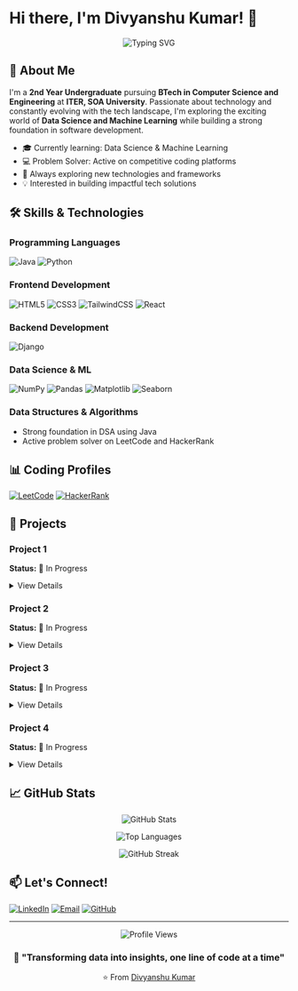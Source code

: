 # Hi there, I'm Divyanshu Kumar! 👋

<div align="center">
  
  ![Typing SVG](https://readme-typing-svg.herokuapp.com?font=Fira+Code&pause=1000&color=2E9EF7&center=true&vCenter=true&width=435&lines=Aspiring+Data+Scientist;2nd+Year+BTech+CSE+Student;Passionate+about+Tech+%26+Innovation)
  
</div>

## 🚀 About Me

I'm a **2nd Year Undergraduate** pursuing **BTech in Computer Science and Engineering** at **ITER, SOA University**. Passionate about technology and constantly evolving with the tech landscape, I'm exploring the exciting world of **Data Science and Machine Learning** while building a strong foundation in software development.

- 🎓 Currently learning: Data Science & Machine Learning
- 💻 Problem Solver: Active on competitive coding platforms
- 🌱 Always exploring new technologies and frameworks
- 💡 Interested in building impactful tech solutions

## 🛠️ Skills & Technologies

### Programming Languages
![Java](https://img.shields.io/badge/Java-%23ED8B00.svg?style=for-the-badge&logo=java&logoColor=white)
![Python](https://img.shields.io/badge/Python-3670A0?style=for-the-badge&logo=python&logoColor=ffdd54)

### Frontend Development
![HTML5](https://img.shields.io/badge/HTML5-%23E34F26.svg?style=for-the-badge&logo=html5&logoColor=white)
![CSS3](https://img.shields.io/badge/CSS3-%231572B6.svg?style=for-the-badge&logo=css3&logoColor=white)
![TailwindCSS](https://img.shields.io/badge/Tailwind_CSS-%2338B2AC.svg?style=for-the-badge&logo=tailwind-css&logoColor=white)
![React](https://img.shields.io/badge/React-%2320232a.svg?style=for-the-badge&logo=react&logoColor=%2361DAFB)

### Backend Development
![Django](https://img.shields.io/badge/Django-%23092E20.svg?style=for-the-badge&logo=django&logoColor=white)

### Data Science & ML
![NumPy](https://img.shields.io/badge/Numpy-%23013243.svg?style=for-the-badge&logo=numpy&logoColor=white)
![Pandas](https://img.shields.io/badge/Pandas-%23150458.svg?style=for-the-badge&logo=pandas&logoColor=white)
![Matplotlib](https://img.shields.io/badge/Matplotlib-%23ffffff.svg?style=for-the-badge&logo=Matplotlib&logoColor=black)
![Seaborn](https://img.shields.io/badge/Seaborn-%2318BBCE.svg?style=for-the-badge)

### Data Structures & Algorithms
- Strong foundation in DSA using Java
- Active problem solver on LeetCode and HackerRank

## 📊 Coding Profiles

[![LeetCode](https://img.shields.io/badge/LeetCode-FFA116?style=for-the-badge&logo=leetcode&logoColor=black)](https://leetcode.com/u/Harsh_Kumar19/)
[![HackerRank](https://img.shields.io/badge/HackerRank-00EA64?style=for-the-badge&logo=hackerrank&logoColor=black)](https://www.hackerrank.com/profile/divyanshurnc19)

## 🚧 Projects

### Project 1
**Status:** 🔄 In Progress
<details>
<summary>View Details</summary>

![Progress](https://progress-bar.dev/25/?title=Development&width=300)

*Project details coming soon...*
</details>

### Project 2
**Status:** 🔄 In Progress
<details>
<summary>View Details</summary>

![Progress](https://progress-bar.dev/40/?title=Development&width=300)

*Project details coming soon...*
</details>

### Project 3
**Status:** 🔄 In Progress
<details>
<summary>View Details</summary>

![Progress](https://progress-bar.dev/60/?title=Development&width=300)

*Project details coming soon...*
</details>

### Project 4
**Status:** 🔄 In Progress
<details>
<summary>View Details</summary>

![Progress](https://progress-bar.dev/35/?title=Development&width=300)

*Project details coming soon...*
</details>

## 📈 GitHub Stats

<div align="center">
  
  ![GitHub Stats](https://github-readme-stats.vercel.app/api?username=Divyanshu-Kumar19&show_icons=true&theme=tokyonight&hide_border=true&count_private=true)
  
  ![Top Languages](https://github-readme-stats.vercel.app/api/top-langs/?username=Divyanshu-Kumar19&layout=compact&theme=tokyonight&hide_border=true)
  
  ![GitHub Streak](https://github-readme-streak-stats.herokuapp.com/?user=Divyanshu-Kumar19&theme=tokyonight&hide_border=true)

</div>

## 📫 Let's Connect!

[![LinkedIn](https://img.shields.io/badge/LinkedIn-%230077B5.svg?style=for-the-badge&logo=linkedin&logoColor=white)](https://www.linkedin.com/in/divyanshu-kumar-44a782317)
[![Email](https://img.shields.io/badge/Email-D14836?style=for-the-badge&logo=gmail&logoColor=white)](mailto:divyanshurnc19@gmail.com)
[![GitHub](https://img.shields.io/badge/GitHub-%23121011.svg?style=for-the-badge&logo=github&logoColor=white)](https://github.com/Divyanshu-Kumar19)

---

<div align="center">
  
  ![Profile Views](https://komarev.com/ghpvc/?username=Divyanshu-Kumar19&color=blueviolet&style=for-the-badge)
  
  ### 💬 "Transforming data into insights, one line of code at a time"
  
  ⭐️ From [Divyanshu Kumar](https://github.com/Divyanshu-Kumar19)

</div>
